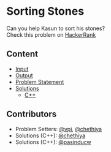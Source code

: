 # Sorting Stones
Can you help Kasun to sort his stones?  
Check this problem on [HackerRank](https://www.hackerrank.com/contests/noi-2019-day-1/challenges/) 

## Content
- [Input](input)
- [Output](output)
- [Problem Statement](problem-statement)
- [Solutions](solutions)
    - [C++](solutions/c++)

## Contributors
- Problem Setters: [@vpj](https://github.com/vpj), [@chethiya](https://github.com/chethiya)  
- Solutions (C++): [@chethiya](https://github.com/chethiya)
- Solutions (C++): [@pasinducw](https://github.com/pasinducw)
  
